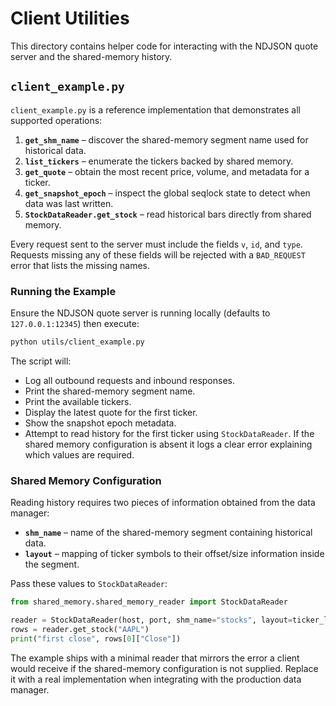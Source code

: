 # Client Utilities

This directory contains helper code for interacting with the NDJSON quote
server and the shared-memory history.

## `client_example.py`

`client_example.py` is a reference implementation that demonstrates all
supported operations:

1. **`get_shm_name`** – discover the shared-memory segment name used for
   historical data.
2. **`list_tickers`** – enumerate the tickers backed by shared memory.
3. **`get_quote`** – obtain the most recent price, volume, and metadata for a
   ticker.
4. **`get_snapshot_epoch`** – inspect the global seqlock state to detect when
   data was last written.
5. **`StockDataReader.get_stock`** – read historical bars directly from shared
   memory.

Every request sent to the server must include the fields `v`, `id`, and `type`.
Requests missing any of these fields will be rejected with a `BAD_REQUEST`
error that lists the missing names.

### Running the Example

Ensure the NDJSON quote server is running locally (defaults to `127.0.0.1:12345`)
then execute:

```bash
python utils/client_example.py
```

The script will:

- Log all outbound requests and inbound responses.
- Print the shared-memory segment name.
- Print the available tickers.
- Display the latest quote for the first ticker.
- Show the snapshot epoch metadata.
- Attempt to read history for the first ticker using
  `StockDataReader`. If the shared memory configuration is absent it logs a
  clear error explaining which values are required.

### Shared Memory Configuration

Reading history requires two pieces of information obtained from the data
manager:

- **`shm_name`** – name of the shared-memory segment containing historical
  data.
- **`layout`** – mapping of ticker symbols to their offset/size information
  inside the segment.

Pass these values to `StockDataReader`:

```python
from shared_memory.shared_memory_reader import StockDataReader

reader = StockDataReader(host, port, shm_name="stocks", layout=ticker_layout)
rows = reader.get_stock("AAPL")
print("first close", rows[0]["Close"])
```

The example ships with a minimal reader that mirrors the error a client would
receive if the shared-memory configuration is not supplied. Replace it with a
real implementation when integrating with the production data manager.
